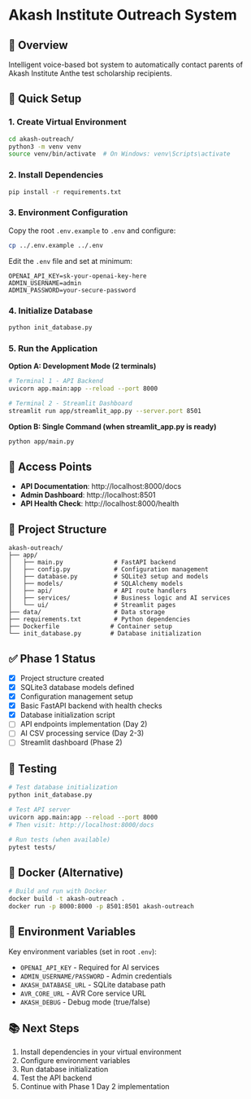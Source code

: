 # Akash Institute Outreach System

## 🎯 Overview
Intelligent voice-based bot system to automatically contact parents of Akash Institute Anthe test scholarship recipients.

## 🚀 Quick Setup

### 1. Create Virtual Environment
```bash
cd akash-outreach/
python3 -m venv venv
source venv/bin/activate  # On Windows: venv\Scripts\activate
```

### 2. Install Dependencies
```bash
pip install -r requirements.txt
```

### 3. Environment Configuration
Copy the root `.env.example` to `.env` and configure:
```bash
cp ../.env.example ../.env
```

Edit the `.env` file and set at minimum:
```env
OPENAI_API_KEY=sk-your-openai-key-here
ADMIN_USERNAME=admin
ADMIN_PASSWORD=your-secure-password
```

### 4. Initialize Database
```bash
python init_database.py
```

### 5. Run the Application

**Option A: Development Mode (2 terminals)**
```bash
# Terminal 1 - API Backend
uvicorn app.main:app --reload --port 8000

# Terminal 2 - Streamlit Dashboard  
streamlit run app/streamlit_app.py --server.port 8501
```

**Option B: Single Command (when streamlit_app.py is ready)**
```bash
python app/main.py
```

## 🔗 Access Points
- **API Documentation**: http://localhost:8000/docs
- **Admin Dashboard**: http://localhost:8501
- **API Health Check**: http://localhost:8000/health

## 📁 Project Structure
```
akash-outreach/
├── app/
│   ├── main.py              # FastAPI backend
│   ├── config.py            # Configuration management
│   ├── database.py          # SQLite3 setup and models
│   ├── models/              # SQLAlchemy models
│   ├── api/                 # API route handlers
│   ├── services/            # Business logic and AI services
│   └── ui/                  # Streamlit pages
├── data/                    # Data storage
├── requirements.txt         # Python dependencies
├── Dockerfile              # Container setup
└── init_database.py        # Database initialization
```

## ✅ Phase 1 Status
- [x] Project structure created
- [x] SQLite3 database models defined
- [x] Configuration management setup
- [x] Basic FastAPI backend with health checks
- [x] Database initialization script
- [ ] API endpoints implementation (Day 2)
- [ ] AI CSV processing service (Day 2-3)
- [ ] Streamlit dashboard (Phase 2)

## 🧪 Testing
```bash
# Test database initialization
python init_database.py

# Test API server
uvicorn app.main:app --reload --port 8000
# Then visit: http://localhost:8000/docs

# Run tests (when available)
pytest tests/
```

## 🐳 Docker (Alternative)
```bash
# Build and run with Docker
docker build -t akash-outreach .
docker run -p 8000:8000 -p 8501:8501 akash-outreach
```

## 🔧 Environment Variables
Key environment variables (set in root `.env`):
- `OPENAI_API_KEY` - Required for AI services
- `ADMIN_USERNAME/PASSWORD` - Admin credentials
- `AKASH_DATABASE_URL` - SQLite database path
- `AVR_CORE_URL` - AVR Core service URL
- `AKASH_DEBUG` - Debug mode (true/false)

## 📚 Next Steps
1. Install dependencies in your virtual environment
2. Configure environment variables
3. Run database initialization
4. Test the API backend
5. Continue with Phase 1 Day 2 implementation
